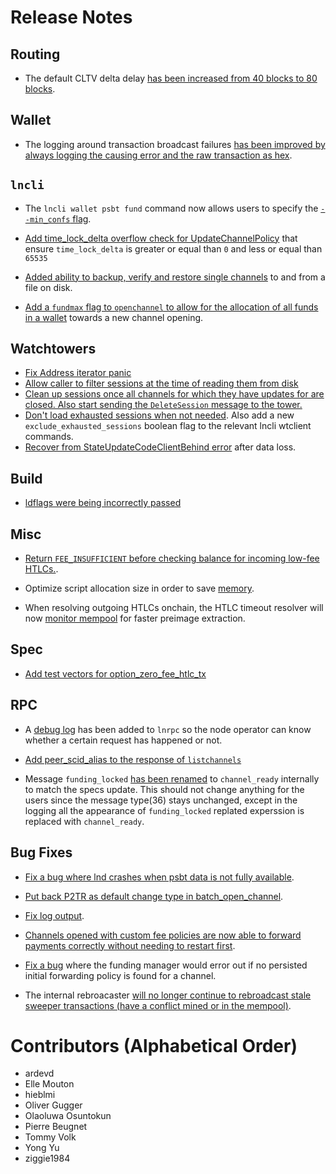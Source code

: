 # Release Notes

## Routing

* The default CLTV delta delay [has been increased from 40 blocks to 80
  blocks](https://github.com/lightningnetwork/lnd/pull/7609).

## Wallet

- The logging around transaction broadcast failures [has been improved by always
  logging the causing error and the raw transaction as
  hex](https://github.com/lightningnetwork/lnd/pull/7513).

## `lncli`

* The `lncli wallet psbt fund` command now allows users to specify the
  [`--min_confs` flag](https://github.com/lightningnetwork/lnd/pull/7510).
 
* [Add time_lock_delta overflow check for UpdateChannelPolicy](https://github.com/lightningnetwork/lnd/pull/7350)
  that ensure `time_lock_delta` is greater or equal than `0` and less or equal than `65535`

* [Added ability to backup, verify and
  restore single channels](https://github.com/lightningnetwork/lnd/pull/7437)
  to and from a file on disk.

* [Add a `fundmax` flag to `openchannel` to allow for the allocation of all
  funds in a wallet](https://github.com/lightningnetwork/lnd/pull/6903) towards
  a new channel opening.

## Watchtowers

* [Fix Address iterator 
  panic](https://github.com/lightningnetwork/lnd/pull/7556)
* [Allow caller to filter sessions at the time of reading them from 
  disk](https://github.com/lightningnetwork/lnd/pull/7059)
* [Clean up sessions once all channels for which they have updates for are
  closed. Also start sending the `DeleteSession` message to the
  tower.](https://github.com/lightningnetwork/lnd/pull/7069)
* [Don't load exhausted sessions when not
  needed](https://github.com/lightningnetwork/lnd/pull/7405). Also add a new
  `exclude_exhausted_sessions` boolean flag to the relevant lncli wtclient
  commands.
* [Recover from StateUpdateCodeClientBehind 
  error](https://github.com/lightningnetwork/lnd/pull/7541) after data loss. 

## Build
* [ldflags were being incorrectly passed](
https://github.com/lightningnetwork/lnd/pull/7359)

## Misc

* [Return `FEE_INSUFFICIENT` before checking balance for incoming low-fee
  HTLCs.](https://github.com/lightningnetwork/lnd/pull/7490).

* Optimize script allocation size in order to save
  [memory](https://github.com/lightningnetwork/lnd/pull/7464).

* When resolving outgoing HTLCs onchain, the HTLC timeout resolver will now
  [monitor mempool](https://github.com/lightningnetwork/lnd/pull/7564) for
  faster preimage extraction.
 
## Spec

* [Add test vectors for
  option_zero_fee_htlc_tx](https://github.com/lightningnetwork/lnd/pull/7439)

## RPC

* A [debug log](https://github.com/lightningnetwork/lnd/pull/7514) has been
  added to `lnrpc` so the node operator can know whether a certain request has
  happened or not.
* [Add peer_scid_alias to the response of 
  `listchannels`](https://github.com/lightningnetwork/lnd/pull/7366)

* Message `funding_locked` [has been
  renamed](https://github.com/lightningnetwork/lnd/pull/7517) to
  `channel_ready` internally to match the specs update. This should not change
  anything for the users since the message type(36) stays unchanged, except in
  the logging all the appearance of `funding_locked` replated experssion is
  replaced with `channel_ready`.

## Bug Fixes

* [Fix a bug where lnd crashes when psbt data is not fully 
available](https://github.com/lightningnetwork/lnd/pull/7529).

* [Put back P2TR as default change type
  in batch_open_channel](https://github.com/lightningnetwork/lnd/pull/7603).
  
* [Fix log output](https://github.com/lightningnetwork/lnd/pull/7604).

* [Channels opened with custom fee policies are now able to forward payments
  correctly without needing to restart
  first](https://github.com/lightningnetwork/lnd/pull/7597).

* [Fix a bug](https://github.com/lightningnetwork/lnd/pull/7613) where the 
  funding manager would error out if no persisted initial forwarding policy is 
  found for a channel. 

* The internal rebroacaster [will no longer continue to rebroadcast stale
  sweeper transactions (have a conflict mined or in the
  mempool)](https://github.com/lightningnetwork/lnd/pull/7599).


# Contributors (Alphabetical Order)

* ardevd
* Elle Mouton
* hieblmi
* Oliver Gugger
* Olaoluwa Osuntokun
* Pierre Beugnet
* Tommy Volk
* Yong Yu
* ziggie1984
